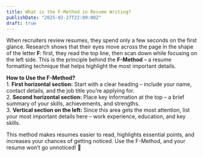 ```yaml
---
title: What is the F-Method in Resume Writing? 
publishDate: "2025-02-27T22:09:00Z"
draft: true
---
```


When recruiters review resumes, they spend only a few seconds on the first glance. Research shows that their eyes move across the page in the shape of the letter **F**: first, they read the top line, then scan down while focusing on the left side. This is the principle behind the **F-Method** – a resume formatting technique that helps highlight the most important details.  

**How to Use the F-Method?**  
1️. **First horizontal section:** Start with a clear heading – include your name, contact details, and the job title you’re applying for.  
2️. **Second horizontal section:** Place key information at the top – a brief summary of your skills, achievements, and strengths.  
3️. **Vertical section on the left:** Since this area gets the most attention, list your most important details here – work experience, education, and key skills.  

This method makes resumes easier to read, highlights essential points, and increases your chances of getting noticed. Use the F-Method, and your resume won’t go unnoticed! 🚀